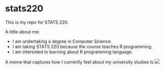 # stats220

This is my repo for STATS 220. 

A little about me:

- I am undertaking a degree in Computer Science. 
- I am taking STATS 220 because the course teaches R programming.
- I am interested in learning about R programming language.

A meme that captures how I currently feel about my university studies is ![](https://c.tenor.com/8druEACXtX8AAAAd/tenor.gif)
